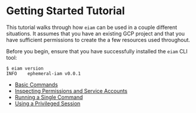 # Getting Started Tutorial
This tutorial walks through how `eiam` can be used in a couple different situations.
It assumes that you have an existing GCP project and that you have sufficient
permissions to create the a few resources used throughout.

Before you begin, ensure that you have successfully installed the `eiam` CLI tool:
```
$ eiam version
INFO    ephemeral-iam v0.0.1
```

- [Basic Commands](./basic_commands/README.md)
- [Inspecting Permissions and Service Accounts](./perms_and_svc_accts/README.md)
- [Running a Single Command](./running_commands/README.md)
- [Using a Privileged Session](./privileged_session/README.md)